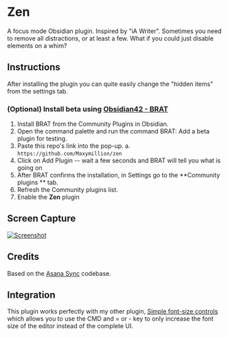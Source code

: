 # Zen
A focus mode Obsidian plugin. Inspired by "iA Writer". Sometimes you need to remove all distractions, or at least a few. What if you could just disable elements on a whim?

## Instructions
After installing the plugin you can quite easily change the "hidden items" from the settings tab.

### (Optional) Install beta using [Obsidian42 - BRAT](https://github.com/TfTHacker/obsidian42-brat)
1. Install BRAT from the Community Plugins in Obsidian.
2. Open the command palette and run the command BRAT: Add a beta plugin for testing.
3. Paste this repo's link into the pop-up.
	a. `https://github.com/Maxymillion/zen`
4. Click on Add Plugin -- wait a few seconds and BRAT will tell you what is going on
5. After BRAT confirms the installation, in Settings go to the **Community plugins ** tab.
6. Refresh the Community plugins list.
7. Enable the **Zen** plugin

## Screen Capture
[![Screenshot](https://s3.gifyu.com/images/Screen-Recording-2023-02-14-at-15.07.12.gif)](https://gifyu.com/image/Sq8c0)

## Credits
Based on the [Asana Sync](https://github.com/Maxymillion/asana-sync-plugin) codebase.

## Integration
This plugin works perfectly with my other plugin, [Simple font-size controls](https://github.com/Maxymillion/simple-font-size-controls) which allows you to use the CMD and = or - key to only increase the font size of the editor instead of the complete UI.
